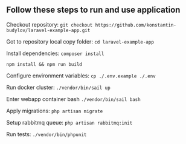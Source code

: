 ## Follow these steps to run and use application

Checkout repository:
```git checkout https://github.com/konstantin-budylov/laravel-example-app.git```

Got to repository local copy folder:
```cd laravel-example-app```

Install dependencies:
```composer install```

```npm install && npm run build```

Configure environment variables:
```cp ./.env.example ./.env```

Run docker cluster:
```./vendor/bin/sail up```

Enter webapp container bash
```./vendor/bin/sail bash```

Apply migrations:
```php artisan migrate```

Setup rabbitmq queue:
```php artisan rabbitmq:init```

Run tests:
```./vendor/bin/phpunit```
